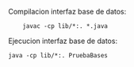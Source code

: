 Compilacion interfaz base de datos:
```
    javac -cp lib/*:. *.java
```
Ejecucion interfaz base de datos:
```
java -cp lib/*:. PruebaBases
```
